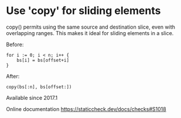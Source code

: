 # Use 'copy' for sliding elements

copy() permits using the same source and destination slice, even with
overlapping ranges. This makes it ideal for sliding elements in a
slice.

Before:

    for i := 0; i < n; i++ {
        bs[i] = bs[offset+i]
    }

After:

    copy(bs[:n], bs[offset:])

Available since
    2017.1

Online documentation
    https://staticcheck.dev/docs/checks#S1018
